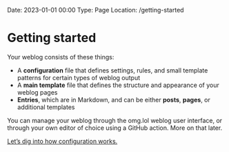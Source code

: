 Date: 2023-01-01 00:00
Type: Page
Location: /getting-started

# Getting started

Your weblog consists of these things:

- A **configuration** file that defines settings, rules, and small template patterns for certain types of weblog output
- A **main template** file that defines the structure and appearance of your weblog pages
- **Entries**, which are in Markdown, and can be either **posts**, **pages**, or additional templates

You can manage your weblog through the omg.lol weblog user interface, or through your own editor of choice using a GitHub action. More on that later.

<i class="fa-solid fa-fw fa-circle-right"></i> [Let’s dig into how configuration works.](/configuration-basics)